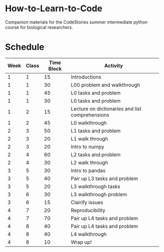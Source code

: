 # How-to-Learn-to-Code
Companion materials for the CodeStories summer intermediate python course for biological researchers.


# Schedule

| Week	| Class	| Time Block	| Activity |
| ----- | ----- | ----------- | -------- |
|1	|1	|15	|Introductions |
|1	|1	|30	|L00 problem and walkthrough|
|1	|1	|45	|L0 tasks and problem|
|1	|1	|30	|L0 tasks and problem|
|1	|2	|15	|Lecture on dictionaries and list comprehensions|
|1	|2	|45	|L0 walkthrough|
|2	|3	|50	|L1 tasks and problem|
|2	|3	|20	|L1 walk through|
|2	|3	|20	|Intro to numpy|
|2	|4	|60	|L2 tasks and problem|
|2	|4	|30	|L2 walk through|
|3	|5	|30	|Intro to pandas|
|3	|5	|40	|Pair up L3 tasks and problem|
|3	|5	|20	|L3 walkthrough tasks|
|3	|6	|30	|L3 walkthrough problem|
|3	|6	|15	|Clairify issues|
|4	|7	|20	|Reproducibility|
|4	|7	|70	|Pair up L4 tasks and problem|
|4	|8	|40	|Pair up L4 tasks and problem|
|4	|8	|40	|L4 walkthrough|
|4	|8	|10	|Wrap up!|
